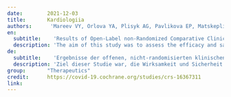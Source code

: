 ```yaml
---
date:        2021-12-03
title:       Kardiologiia
authors:      'Mareev VY, Orlova YA, Plisyk AG, Pavlikova EP, Matskeplishvili ST, Akopyan ZA, Seredenina EM, Potapenko AV, Agapov MA, Asratyan DA, Dyachuk LI, Samokhodskaya LM, Mershina ЕА, Sinitsyn VE, Pakhomov PV, Bulanova MM, Fuks AA, Mareev YV, Begrambekova YL & Kamalov АА'
en:
  subtitle:    'Results of Open-Label non-Randomized Comparative Clinical Trial: "BromhexIne and Spironolactone for CoronаvirUs Infection requiring hospiTalization (BISCUIT)"'
  description: 'The aim of this study was to assess the efficacy and safety of a combination of bromhexine at a dose of 8 mg 4 times a day and spironolactone 50 mg per day in patients with mild and moderate COVID 19.Material and methods It was an open, prospective comparative non-randomized study. 103 patients were included (33 in the bromhexine and spironolactone group and 70 in the control group). All patients had a confirmed 2019 novel coronavirus infection (COVID 19) based on a positive polymerase chain reaction (PCR) for SARS-CoV-2 virus RNA and/or a typical pattern of viral pneumonia on multispiral computed tomography. The severity of lung damage was limited to stage I-II, the level of CRP should not exceed 60 mg / dL and SO2 in the air within 92-98%. The duration of treatment is 10 days.Results The decrease in scores on the SHOKS-COVID scale, which, in addition to assessing the clinical status, the dynamics of CRP (a marker of inflammation), D-dimer (a marker of thrombus formation), and the degree of lung damage on CT (primary endpoint) was statistically significant in both groups and differences between them was not identified. Analysis for the group as a whole revealed a statistically significant reduction in hospitalization time from 10.4 to 9.0 days (by 1.5 days, p=0.033) and fever time from 6.5 to 3.9 days (by 2.5 days, p&lt;0.001). Given the incomplete balance of the groups, the main analysis included 66 patients who were match with using propensity score matching. In matched patients, temperature normalization in the bromhexine/spironolactone group occurred 2 days faster than in the control group (p=0.008). Virus elimination by the 10th day was recorded in all patients in the bromhexine/spironolactone group; the control group viremia continued in 23.3% (p=0.077). The number of patients who had a positive PCR to the SARS-CoV-2 virus on the 10th day of hospitalization or longer (≥10 days) hospitalization in the control group was 20/21 (95.2%), and in the group with bromhexine /spironolactone -14/24 (58.3%), p=0.012. The odds ratio of having a positive PCR or more than ten days of hospitalization was 0.07 (95% CI: 0.008 - 0.61, p=0.0161) with bromhexine and spironolactone versus controls. No side effects were reported in the study group.Conclusion The combination of bromhexine with spironolactone appeared effective in treating a new coronavirus infection by achieving a faster normalization of the clinical condition, lowering the temperature one and a half times faster, and reducing explanatory combine endpoint the viral load or long duration of hospitalization (≥ 10 days).'
de: 
  subtitle:    'Ergebnisse der offenen, nicht-randomisierten klinischen Vergleichsstudie: "Bromhexin und Spironolacton bei hospizpflichtiger Coronavirus-Infektion (BISCUIT)"'
  description: 'Ziel dieser Studie war, die Wirksamkeit und Sicherheit einer Kombination aus Bromhexin in einer Dosis von 8 mg viermal täglich und Spironolacton 50 mg pro Tag bei Patienten mit leichter und mittelschwerer COVID 19 zu bewerten. 103 Patienten wurden eingeschlossen (33 in der Bromhexin- und Spironolacton-Gruppe und 70 in der Kontrollgruppe). Alle Patienten hatten eine bestätigte 2019 neuartige Coronavirus-Infektion (COVID 19) auf der Grundlage einer positiven Polymerase-Kettenreaktion (PCR) für SARS-CoV-2-Virus-RNA und/oder eines typischen Musters einer viralen Lungenentzündung auf der multispiralen Computertomographie. Der Schweregrad der Lungenschädigung wurde auf das Stadium I-II begrenzt, der CRP-Wert sollte 60 mg/dl nicht überschreiten und der SO2-Gehalt der Luft sollte zwischen 92 und 98 % liegen. Der Rückgang der Werte auf der SHOKS-COVID-Skala, die neben der Bewertung des klinischen Status, die Dynamik von CRP (ein Marker für Entzündungen), D-Dimer (ein Marker für die Bildung von Thromben), und der Grad der Lungenschädigung auf CT (primärer Endpunkt) war statistisch signifikant in beiden Gruppen. Unterschiede zwischen ihnen wurden nicht festgestellt. Die Analyse für die Gesamtgruppe ergab eine statistisch signifikante Verringerung der Hospitalisierungszeit von 10,4 auf 9,0 Tage (um 1,5 Tage, p=0,033) und der Fieberzeit von 6,5 auf 3,9 Tage (um 2,5 Tage, p&lt;0,001). Angesichts der unvollständigen Ausgewogenheit der Gruppen umfasste die Hauptanalyse 66 Patienten, die mittels Propensity-Score-Matching angepasst wurden. Bei den gematchten Patienten trat die Temperaturnormalisierung in der Bromhexin/Spironolacton-Gruppe 2 Tage schneller ein als in der Kontrollgruppe (p=0,008). Die Viruseliminierung bis zum 10. Tag wurde bei allen Patienten der Bromhexin/Spironolacton-Gruppe festgestellt; in der Kontrollgruppe bestand die Virämie bei 23,3 % fort (p=0,077). Die Zahl der Patienten, die am 10. Tag des Krankenhausaufenthalts oder bei längerem (≥10 Tage) Krankenhausaufenthalt eine positive PCR auf das SARS-CoV-2-Virus hatten, betrug in der Kontrollgruppe 20/21 (95,2%) und in der Gruppe mit Bromhexin/Spironolacton -14/24 (58,3%), p=0,012. Die Odds Ratio für eine positive PCR oder einen Krankenhausaufenthalt von mehr als zehn Tagen betrug 0,07 (95% CI: 0,008 - 0,61, p=0,0161) bei Bromhexin und Spironolacton im Vergleich zur Kontrollgruppe. Die Kombination von Bromhexin mit Spironolacton schien bei der Behandlung einer neuen Coronavirus-Infektion wirksam zu sein, da sie eine schnellere Normalisierung des klinischen Zustands, eine eineinhalbmal schnellere Senkung der Temperatur und eine Verringerung des erklärenden kombinierten Endpunkts - der Viruslast oder der langen Dauer des Krankenhausaufenthalts (≥ 10 Tage) - bewirkte.'
group:       "Therapeutics"
credit:      https://covid-19.cochrane.org/studies/crs-16367311
link:       
---
```

<object data="{{ page.link }}" style='height:calc(100vh - 400px); width: 100%' type='application/pdf'></object>